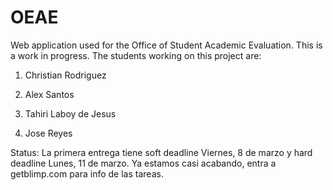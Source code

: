 OEAE
====

Web application used for the Office of Student Academic Evaluation.
This is a work in progress. The students working on this project are:

1. Christian Rodriguez

2. Alex Santos

3. Tahiri Laboy de Jesus

4. Jose Reyes

Status: La primera entrega tiene soft deadline Viernes, 8 de marzo y hard deadline Lunes, 11 de marzo. Ya estamos casi acabando, entra a getblimp.com para info de las tareas.